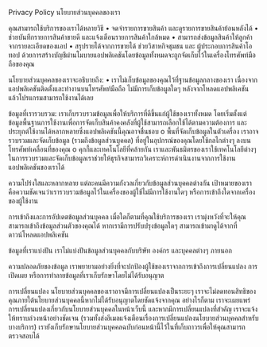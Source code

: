 Privacy Policy
นโยบายส่วนบุคคลของเรา 


คุณสามารถใช้บริการของเราได้หลายวิธี 
  •	จดจำรายการขายสินค้า และดูรายการขายสินค้าย้อนหลังได้
  •	ช่วยบันทึกรายการสินค้าขายดี และแจ้งเตือนรายการสินค้าใกล้หมด
  •	สามารถส่งข้อมูลสินค้าให้ลูกค้าจากรายละเอียดของแอป
  •	สรุปรายได้จากการขายได้ ช่วยวิสาหกิจชุมชน และ ผู้ประกอบการสินค้าโอทอป ด้วยการสร้างบัญชีผ่านโมบายแอปพลิเคชันโดยข้อมูลทั้งหมดจะถูกจัดเก็บไว้ในเครื่องโทรศัพท์มือถือของคุณ
  
  
นโยบายส่วนบุคคลของเราจะอธิบายถึง:
  •	เราไม่เก็บข้อมูลของคุณไว้ที่ฐานข้อมูลกลางของเรา เนื่องจากแอปพลิเคชันติดตั้งและทำงานบนโทรศัพท์มือถือ  ไม่มีการเก็บข้อมูลใดๆ  หลังจากโหลดแอปพลิเคชันแล้วโปรแกรมสามารถใช้งานได้เลย
  
  
ข้อมูลที่เรารวบรวม:
เราเก็บรวบรวมข้อมูลเพื่อให้บริการที่ดีขึ้นแก่ผู้ใช้ของเราทั้งหมด โดยเริ่มตั้งแต่ข้อมูลพื้นฐานการใช้งานเพื่อการจัดเก็บสินค้าคงคลังที่ผู้ใช้สามารถเลือกใช้ได้ตามความต้องการ และประยุกต์ใช้งานได้หลากหลายซึ่งแอปพลิเคชันนี้คุณอาจชื่นชอบ
  o	พื้นที่จัดเก็บข้อมูลในตัวเครื่อง
    เราอาจรวบรวมและจัดเก็บข้อมูล (รวมถึงข้อมูลส่วนบุคคล) ที่อยู่ในอุปกรณ์ของคุณโดยใช้กลไกต่างๆ ลงบนโทรศัพท์เคลื่อนที่ของคุณ
  o	คุกกี้และเทคโนโลยีที่คล้ายกัน
    เราและพันธมิตรของเราใช้เทคโนโลยีต่างๆ ในการรวบรวมและจัดเก็บข้อมูลเราช่วยให้ธุรกิจสามารถวิเคราะห์การดำเนินงานจากการใช้งานแอปพลิเคชันของเราได้ 


ความโปร่งใสและหลากหลาย
   แต่ละคนมีความกังวลเกี่ยวกับข้อมูลส่วนบุคคลต่างกัน เป้าหมายของเราคือความชัดเจนว่าเรารวบรวมข้อมูลไว้ในเครื่องของผู้ใช้ไม่มีการใช้งานใดๆ หรือการเข้าถึงใดจากเครื่องของผู้ใช้งาน 
   
   
การเข้าถึงและการอัปเดตข้อมูลส่วนบุคคล
   เมื่อใดก็ตามที่คุณใช้บริการของเรา เรามุ่งหวังที่จะให้คุณสามารถเข้าถึงข้อมูลส่วนตัวของคุณได้ หากเรามีการปรับปรุงข้อมูลใดๆ สามารถเข้ามาดูได้จากที่ดาวน์โหลดแอปพลิเคชัน


ข้อมูลที่เราแบ่งปัน
   เราไม่แบ่งปันข้อมูลส่วนบุคคลกับบริษัท องค์กร และบุคคลต่างๆ ภายนอก 
   
   
ความปลอดภัยของข้อมูล
   เราพยายามอย่างยิ่งที่จะปกป้องผู้ใช้ของเราจากการเข้าถึงการเปลี่ยนแปลง การเปิดเผย หรือการทำลายข้อมูลที่เราเก็บรักษาโดยไม่ได้รับอนุญาต 
   
การเปลี่ยนแปลง
   นโยบายส่วนบุคคลของเราอาจมีการเปลี่ยนแปลงเป็นระยะๆ เราจะไม่ลดทอนสิทธิของคุณภายใต้นโยบายส่วนบุคคลนี้หากไม่ได้รับอนุญาตโดยชัดแจ้งจากคุณ อย่างไรก็ตาม เราจะเผยแพร่การเปลี่ยนแปลงเกี่ยวกับนโยบายส่วนบุคคลในหน้าเว็บนี้ และหากมีการเปลี่ยนแปลงที่สำคัญ เราจะแจ้งให้ทราบล่วงหน้าอย่างชัดเจน (รวมทั้งส่งอีเมลแจ้งเตือนเรื่องการเปลี่ยนแปลงนโยบายส่วนบุคคลสำหรับบางบริการ) เรายังเก็บรักษานโยบายส่วนบุคคลฉบับก่อนหน้านี้ไว้ในที่เก็บถาวรเพื่อให้คุณสามารถตรวจสอบได้
